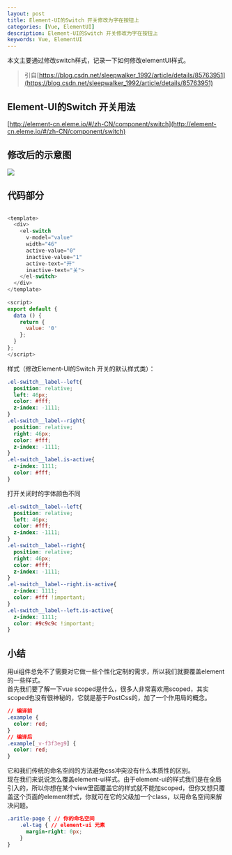 ```yaml
---
layout: post
title: Element-UI的Switch 开关修改为字在按钮上
categories: [Vue, ElementUI]
description: Element-UI的Switch 开关修改为字在按钮上
keywords: Vue, ElementUI
---
```


本文主要通过修改switch样式，记录一下如何修改elementUI样式。

> 引自[https://blog.csdn.net/sleepwalker_1992/article/details/85763951](https://blog.csdn.net/sleepwalker_1992/article/details/85763951)

## Element-UI的Switch 开关用法

[http://element-cn.eleme.io/#/zh-CN/component/switch](http://element-cn.eleme.io/#/zh-CN/component/switch)

## 修改后的示意图

![](https://allanhao.com/images/2019-08-06-10-33-07.png)

## 代码部分

```javascript

<template>
  <div>
    <el-switch
      v-model="value"
      width="46"
      active-value="0"
      inactive-value="1"
      active-text="开"
      inactive-text="关">
    </el-switch>
  </div>
</template>
 
<script>
export default {
  data () {
    return {
      value: '0'
    };
  }
};
</script>
```

样式（修改Element-UI的Switch 开关的默认样式类）：

```css
.el-switch__label--left{
  position: relative;
  left: 46px;
  color: #fff;
  z-index: -1111;
}
.el-switch__label--right{
  position: relative;
  right: 46px;
  color: #fff;
  z-index: -1111;
}
.el-switch__label.is-active{
  z-index: 1111;
  color: #fff;
}
```

打开关闭时的字体颜色不同

```css
.el-switch__label--left{
  position: relative;
  left: 46px;
  color: #fff;
  z-index: -1111;
}
.el-switch__label--right{
  position: relative;
  right: 46px;
  color: #fff;
  z-index: -1111;
}
.el-switch__label--right.is-active{
  z-index: 1111;
  color: #fff !important;
}
.el-switch__label--left.is-active{
  z-index: 1111;
  color: #9c9c9c !important;
}
```

## 小结

用ui组件总免不了需要对它做一些个性化定制的需求，所以我们就要覆盖element的一些样式。     
首先我们要了解一下vue scoped是什么，很多人非常喜欢用scoped，其实scoped也没有很神秘的，它就是基于PostCss的，加了一个作用局的概念。   

```css
// 编译前
.example {
  color: red;
}
// 编译后
.example[_v-f3f3eg9] {
  color: red;
}
```

它和我们传统的命名空间的方法避免css冲突没有什么本质性的区别。   
现在我们来说说怎么覆盖element-ui样式。由于element-ui的样式我们是在全局引入的，所以你想在某个view里面覆盖它的样式就不能加scoped，但你又想只覆盖这个页面的element样式，你就可在它的父级加一个class，以用命名空间来解决问题。   

```css
.aritle-page { // 你的命名空间
    .el-tag { // element-ui 元素
      margin-right: 0px;
    }
}
```
